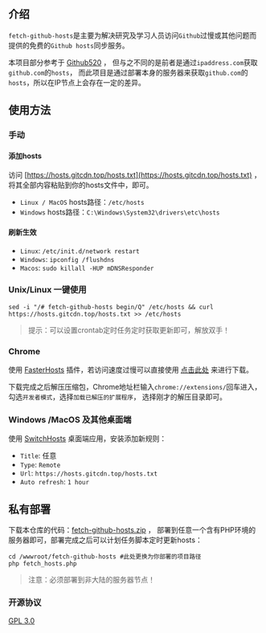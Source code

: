 ## 介绍
`fetch-github-hosts`是主要为解决研究及学习人员访问`Github`过慢或其他问题而提供的免费的`Github hosts`同步服务。

本项目部分参考于 [Github520](https://github.com/521xueweihan/GitHub520) ，
但与之不同的是前者是通过`ipaddress.com`获取`github.com`的`hosts`， 
而此项目是通过部署本身的服务器来获取`github.com`的`hosts`，所以在IP节点上会存在一定的差异。

## 使用方法
### 手动
#### 添加hosts
访问 [https://hosts.gitcdn.top/hosts.txt](https://hosts.gitcdn.top/hosts.txt) ，
将其全部内容粘贴到你的hosts文件中，即可。
- `Linux / MacOS` hosts路径：`/etc/hosts`
- `Windows` hosts路径：`C:\Windows\System32\drivers\etc\hosts`
#### 刷新生效
- `Linux`: `/etc/init.d/network restart`
- `Windows`: `ipconfig /flushdns`
- `Macos`: `sudo killall -HUP mDNSResponder`
### Unix/Linux 一键使用
```shell
sed -i "/# fetch-github-hosts begin/Q" /etc/hosts && curl https://hosts.gitcdn.top/hosts.txt >> /etc/hosts
```
> 提示：可以设置crontab定时任务定时获取更新即可，解放双手！

### Chrome
使用 [FasterHosts](https://github.com/gauseen/faster-hosts) 插件，若访问速度过慢可以直接使用
[点击此处](https://gitcdn.top/https://github.com/gauseen/faster-hosts/archive/refs/heads/master.zip) 来进行下载。

下载完成之后解压压缩包，Chrome地址栏输入`chrome://extensions/`回车进入，勾选`开发者模式`，选择`加载已解压的扩展程序`，
选择刚才的解压目录即可。
### Windows /MacOS 及其他桌面端
使用 [SwitchHosts](https://swh.app/) 桌面端应用，安装添加新规则：
- `Title`: 任意
- `Type`: `Remote`
- `Url`: `https://hosts.gitcdn.top/hosts.txt`
- `Auto refresh`: `1 hour`

## 私有部署
下载本仓库的代码：[fetch-github-hosts.zip](https://gitcdn.top/https://github.com/Licoy/fetch-github-hosts/archive/refs/heads/main.zip) ，
部署到任意一个含有PHP环境的服务器即可，部署完成之后可以计划任务脚本定时更新hosts：
```shell
cd /wwwroot/fetch-github-hosts #此处更换为你部署的项目路径
php fetch_hosts.php
```
> 注意：必须部署到非大陆的服务器节点！

### 开源协议
[GPL 3.0](./LICENSE)
